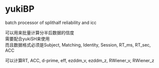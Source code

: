 # yukiBP
batch processor of  splithalf reliability and icc

可以用来批量计算分半后数据的信度  
需要配合yukiSH来使用  
而且数据格式必须是Subject, Matching, Identity, Session, RT_ms, RT_sec, ACC

可以计算RT, ACC, d-prime, eff, ezddm_v, ezddm_z, RWiener_v, RWiener_z

